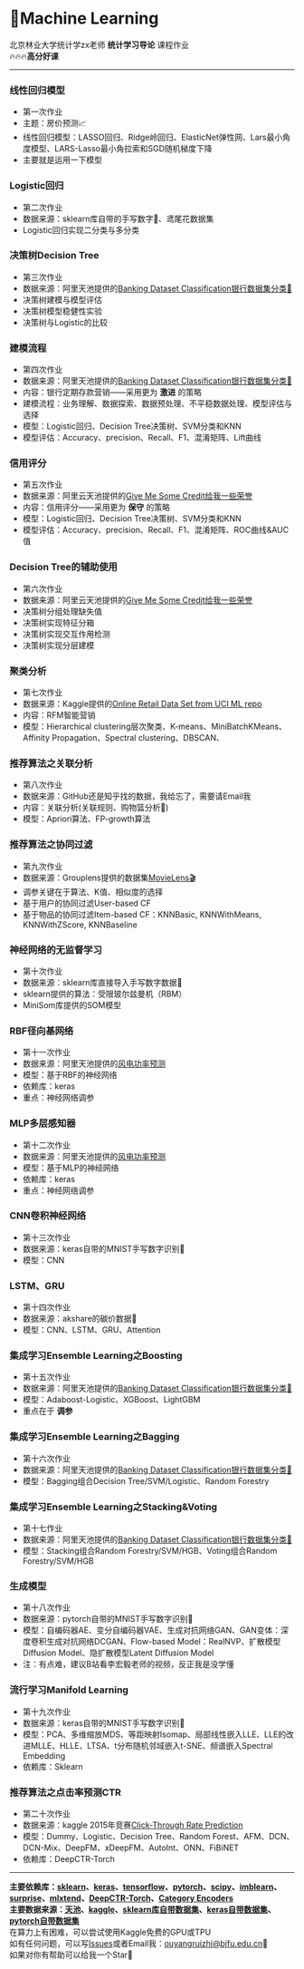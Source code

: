 # 🚀Machine Learning
北京林业大学统计学zx老师 **统计学习导论** 课程作业  
🔥🔥🔥**高分好课**
***
### 线性回归模型
- 第一次作业  
- 主题：房价预测📈    
- 线性回归模型：LASSO回归、Ridge岭回归、ElasticNet弹性网、Lars最小角度模型、LARS-Lasso最小角拉索和SGD随机梯度下降
- 主要就是运用一下模型
### Logistic回归
- 第二次作业
- 数据来源：sklearn库自带的手写数字🔢、鸢尾花数据集
- Logistic回归实现二分类与多分类
### 决策树Decision Tree
- 第三次作业
- 数据来源：阿里天池提供的[Banking Dataset Classification银行数据集分类🏦](https://tianchi.aliyun.com/dataset/92775)
- 决策树建模与模型评估
- 决策树模型稳健性实验
- 决策树与Logistic的比较 
### 建模流程
- 第四次作业
- 数据来源：阿里天池提供的[Banking Dataset Classification银行数据集分类🏦](https://tianchi.aliyun.com/dataset/92775)
- 内容：银行定期存款营销——采用更为 __激进__ 的策略
- 建模流程：业务理解、数据探索、数据预处理、不平稳数据处理、模型评估与选择
- 模型：Logistic回归、Decision Tree决策树、SVM分类和KNN
- 模型评估：Accuracy、precision、Recall、F1、混淆矩阵、Lift曲线
### 信用评分
- 第五次作业
- 数据来源：阿里云天池提供的[Give Me Some Credit给我一些荣誉](https://tianchi.aliyun.com/dataset/89334)
- 内容：信用评分——采用更为 __保守__ 的策略
- 模型：Logistic回归、Decision Tree决策树、SVM分类和KNN
- 模型评估：Accuracy、precision、Recall、F1、混淆矩阵、ROC曲线&AUC值
### Decision Tree的辅助使用
- 第六次作业
- 数据来源：阿里云天池提供的[Give Me Some Credit给我一些荣誉](https://tianchi.aliyun.com/dataset/89334)
- 决策树分组处理缺失值
- 决策树实现特征分箱
- 决策树实现交互作用检测
- 决策树实现分层建模
### 聚类分析
- 第七次作业
- 数据来源：Kaggle提供的[Online Retail Data Set from UCI ML repo](https://www.kaggle.com/datasets/jihyeseo/online-retail-data-set-from-uci-ml-repo)
- 内容：RFM智能营销
- 模型：Hierarchical clustering层次聚类、K-means、MiniBatchKMeans、Affinity Propagation、Spectral clustering、DBSCAN、
### 推荐算法之关联分析
- 第八次作业
- 数据来源：GitHub还是知乎找的数据，我给忘了，需要请Email我
- 内容：关联分析(关联规则、购物篮分析🛒)
- 模型：Apriori算法、FP-growth算法
### 推荐算法之协同过滤
- 第九次作业
- 数据来源：Grouplens提供的数据集[MovieLens🎬](https://grouplens.org/datasets/movielens/1m/)
- 调参关键在于算法、K值、相似度的选择
- 基于用户的协同过滤User-based CF
- 基于物品的协同过滤Item-based CF：KNNBasic, KNNWithMeans, KNNWithZScore, KNNBaseline
### 神经网络的无监督学习
- 第十次作业
- 数据来源：sklearn库直接导入手写数字数据🔢
- sklearn提供的算法：受限玻尔兹曼机（RBM）
- MiniSom库提供的SOM模型
### RBF径向基网络
- 第十一次作业
- 数据来源：阿里天池提供的[风电功率预测](https://tianchi.aliyun.com/dataset/159885)
- 模型：基于RBF的神经网络
- 依赖库：keras
- 重点：神经网络调参
### MLP多层感知器
- 第十二次作业
- 数据来源：阿里天池提供的[风电功率预测](https://tianchi.aliyun.com/dataset/159885)
- 模型：基于MLP的神经网络
- 依赖库：keras
- 重点：神经网络调参
### CNN卷积神经网络
- 第十三次作业
- 数据来源：keras自带的MNIST手写数字识别🔢
- 模型：CNN
### LSTM、GRU
- 第十四次作业
- 数据来源：akshare的碳价数据🌲
- 模型：CNN、LSTM、GRU、Attention
### 集成学习Ensemble Learning之Boosting
- 第十五次作业
- 数据来源：阿里天池提供的[Banking Dataset Classification银行数据集分类🏦](https://tianchi.aliyun.com/dataset/92775)
- 模型：Adaboost-Logistic、XGBoost、LightGBM
- 重点在于 __调参__
### 集成学习Ensemble Learning之Bagging
- 第十六次作业
- 数据来源：阿里天池提供的[Banking Dataset Classification银行数据集分类🏦](https://tianchi.aliyun.com/dataset/92775)
- 模型：Bagging组合Decision Tree/SVM/Logistic、Random Forestry
### 集成学习Ensemble Learning之Stacking&Voting
- 第十七作业
- 数据来源：阿里天池提供的[Banking Dataset Classification银行数据集分类🏦](https://tianchi.aliyun.com/dataset/92775)
- 模型：Stacking组合Random Forestry/SVM/HGB、Voting组合Random Forestry/SVM/HGB
### 生成模型
- 第十八次作业
- 数据来源：pytorch自带的MNIST手写数字识别🔢
- 模型：自编码器AE、变分自编码器VAE、生成对抗网络GAN、GAN变体：深度卷积生成对抗网络DCGAN、Flow-based Model：RealNVP、扩散模型Diffusion Model、隐扩散模型Latent Diffusion Model
- 注：有点难，建议B站看李宏毅老师的视频，反正我是没学懂
### 流行学习Manifold Learning
- 第十九次作业
- 数据来源：keras自带的MNIST手写数字识别🔢
- 模型：PCA、多维缩放MDS、等距映射Isomap、局部线性嵌入LLE、LLE的改进MLLE、HLLE、LTSA、t分布随机邻域嵌入t-SNE、频谱嵌入Spectral Embedding
- 依赖库：Sklearn
### 推荐算法之点击率预测CTR
- 第二十次作业
- 数据来源：kaggle 2015年竞赛[Click-Through Rate Prediction](https://www.kaggle.com/competitions/avazu-ctr-prediction)  
- 模型：Dummy、Logistic、Decision Tree、Random Forest、AFM、DCN、DCN-Mix、DeepFM、xDeepFM、AutoInt、ONN、FiBiNET
- 依赖库：DeepCTR-Torch   
***
__主要依赖库：[sklearn](https://scikit-learn.org/stable/)、[keras](https://keras-cn.readthedocs.io/en/latest/)、[tensorflow](https://tensorflow.google.cn/?hl=zh-cn)、[pytorch](https://pytorch-cn.readthedocs.io/zh/latest/)、[scipy](https://docs.scipy.org/doc/scipy-1.13.0/index.html)、[imblearn](https://imbalanced-learn.org/stable/index.html)、[surprise](https://surprise.readthedocs.io/en/stable/index.html)、[mlxtend](https://rasbt.github.io/mlxtend/)、[DeepCTR-Torch](https://deepctr-torch.readthedocs.io/en/doc/index.html)、[Category Encoders](http://contrib.scikit-learn.org/category_encoders/)__  
__主要数据来源：[天池](https://tianchi.aliyun.com/dataset?spm=a2c22.27124976.J_3941670930.20.71de132aJGzOYY)、[kaggle](https://www.kaggle.com)、[sklearn库自带数据集](https://scikit-learn.org/stable/api/sklearn.datasets.html)、[keras自带数据集](https://keras-cn.readthedocs.io/en/latest/legacy/other/datasets/)、[pytorch自带数据集](https://pytorch-cn.readthedocs.io/zh/latest/torchvision/torchvision-datasets/)__   
在算力上有困难，可以尝试使用Kaggle免费的GPU或TPU  
如有任何问题，可以写[Issues](https://github.com/ouyangruizhi/Machine_Learning/issues)或者Email我：ouyangruizhi@bjfu.edu.cn📮  
如果对你有帮助可以给我一个Star🌟
